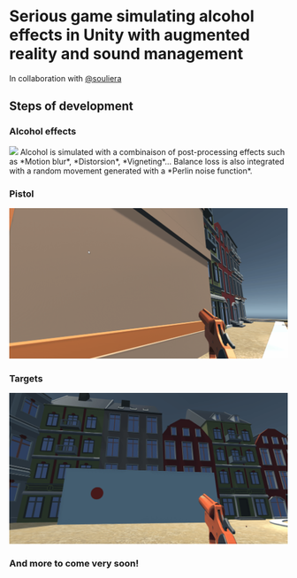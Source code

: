 ﻿# Serious game simulating alcohol effects in Unity with augmented reality and sound management
 In collaboration with [@souliera](https://github.com/souliera)

## Steps of development 

### Alcohol effects
<img src="doc/effect.gif" width="512">
Alcohol is simulated with a combinaison of post-processing effects such as *Motion blur*, *Distorsion*, *Vigneting*...
Balance loss is also integrated with a random movement generated with a *Perlin noise function*.

### Pistol
<img src="doc/gun.gif" width="512">

### Targets
<img src="doc/challenge.gif" width="512">

### And more to come very soon!
